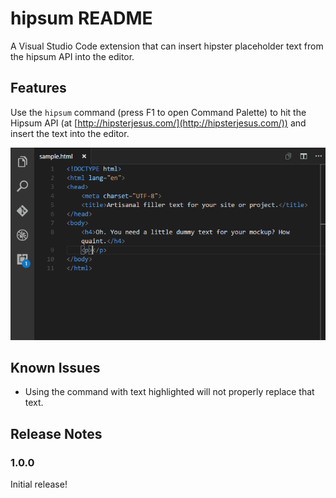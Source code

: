 # hipsum README

A Visual Studio Code extension that can insert hipster placeholder text from the hipsum API into the editor.

## Features

Use the `hipsum` command (press F1 to open Command Palette) to hit the Hipsum API (at [http://hipsterjesus.com/](http://hipsterjesus.com/)) and insert the text into the editor.

![alt text](./Animation.gif "Functionality Preview")

<!-- Tip: Many popular extensions utilize animations. This is an excellent way to show off your extension! We recommend short, focused animations that are easy to follow.

## Requirements

If you have any requirements or dependencies, add a section describing those and how to install and configure them.

## Extension Settings

Include if your extension adds any VS Code settings through the `contributes.configuration` extension point.

For example:

This extension contributes the following settings:

* `myExtension.enable`: enable/disable this extension
* `myExtension.thing`: set to `blah` to do something
-->
## Known Issues

* Using the command with text highlighted will not properly replace that text.

<!--## Setting Up Dev Environment

1. Clone the repo
2. run `npm install && npm postinstall`
-->
## Release Notes

### 1.0.0

Initial release!